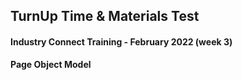## TurnUp Time & Materials Test
#### Industry Connect Training - February 2022 (week 3)

**Page Object Model**
